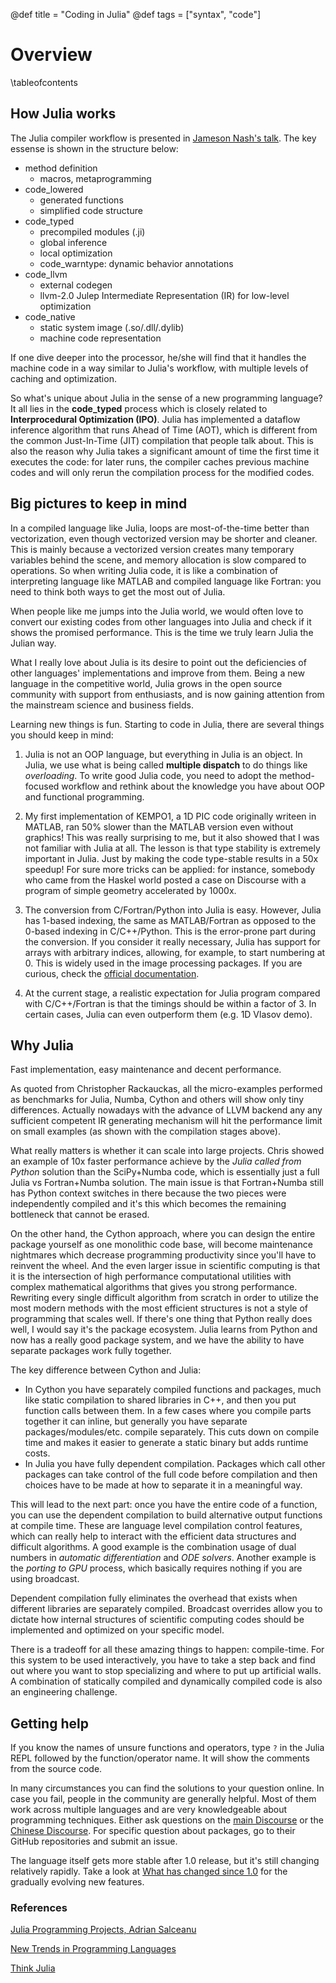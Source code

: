 @def title = "Coding in Julia"
@def tags = ["syntax", "code"]

# Overview

\tableofcontents <!-- you can use \toc as well -->

## How Julia works

The Julia compiler workflow is presented in [Jameson Nash's talk](https://www.youtube.com/watch?v=7KGZ_9D_DbI&list=WL&index=6). The key essense is shown in the structure below:
* method definition
  * macros, metaprogramming
* code_lowered
  * generated functions
  * simplified code structure
* code_typed
  * precompiled modules (.ji)
  * global inference
  * local optimization
  * code_warntype: dynamic behavior annotations
* code_llvm
  * external codegen
  * llvm-2.0 Julep Intermediate Representation (IR) for low-level optimization
* code_native
  * static system image (.so/.dll/.dylib)
  * machine code representation

If one dive deeper into the processor, he/she will find that it handles the machine code in a way similar to Julia's workflow, with multiple levels of caching and optimization.

So what's unique about Julia in the sense of a new programming language? It all lies in the **code_typed** process which is closely related to **Interprocedural Optimization (IPO)**. Julia has implemented a dataflow inference algorithm that runs Ahead of Time (AOT), which is different from the common Just-In-Time (JIT) compilation that people talk about. This is also the reason why Julia takes a significant amount of time the first time it executes the code: for later runs, the compiler caches previous machine codes and will only rerun the compilation process for the modified codes.

## Big pictures to keep in mind

In a compiled language like Julia, loops are most-of-the-time better than vectorization, even though vectorized version may be shorter and cleaner. This is mainly because a vectorized version creates many temporary variables behind the scene, and memory allocation is slow compared to operations. So when writing Julia code, it is like a combination of interpreting language like MATLAB and compiled language like Fortran: you need to think both ways to get the most out of Julia.

When people like me jumps into the Julia world, we would often love to convert our existing codes from other languages into Julia and check if it shows the promised performance. This is the time we truly learn Julia the Julian way.

What I really love about Julia is its desire to point out the deficiencies of other languages' implementations and improve from them. Being a new language in the competitive world, Julia grows in the open source community with support from enthusiasts, and is now gaining attention from the mainstream science and business fields.

Learning new things is fun. Starting to code in Julia, there are several things you should keep in mind:

1. Julia is not an OOP language, but everything in Julia is an object. In Julia, we use what is being called **multiple dispatch** to do things like _overloading_. To write good Julia code, you need to adopt the method-focused workflow and rethink about the knowledge you have about OOP and functional programming.

2. My first implementation of KEMPO1, a 1D PIC code originally writeen in MATLAB, ran 50% slower than the MATLAB version even without graphics! This was really surprising to me, but it also showed that I was not familiar with Julia at all. The lesson is that type stability is extremely important in Julia. Just by making the code type-stable results in a 50x speedup! For sure more tricks can be applied: for instance, somebody who came from the Haskel world posted a case on Discourse with a program of simple geometry accelerated by 1000x.

3. The conversion from C/Fortran/Python into Julia is easy. However, Julia has 1-based indexing, the same as MATLAB/Fortran as opposed to the 0-based indexing in C/C++/Python. This is the error-prone part during the conversion. If you consider it really necessary, Julia has support for arrays with arbitrary indices, allowing, for example, to start numbering at 0. This is widely used in the image processing packages. If you are curious, check the [official documentation](https://docs.julialang.org/en/v1/devdocs/offset-arrays/).

4. At the current stage, a realistic expectation for Julia program compared with C/C++/Fortran is that the timings should be within a factor of 3. In certain cases, Julia can even outperform them (e.g. 1D Vlasov demo).

## Why Julia

Fast implementation, easy maintenance and decent performance.

As quoted from Christopher Rackauckas, all the micro-examples performed as benchmarks for Julia, Numba, Cython and others will show only tiny differences. Actually nowadays with the advance of LLVM backend any any sufficient competent IR generating mechanism will hit the performance limit on small examples (as shown with the compilation stages above).

What really matters is whether it can scale into large projects. Chris showed an example of 10x faster performance achieve by the _Julia called from Python_ solution than the SciPy+Numba code, which is essentially just a full Julia vs Fortran+Numba solution.
The main issue is that Fortran+Numba still has Python context switches in there because the two pieces were independently compiled and it's this which becomes the remaining bottleneck that cannot be erased.

On the other hand, the Cython approach, where you can design the entire package yourself as one monolithic code base, will become maintenance nightmares which decrease programming productivity since you'll have to reinvent the wheel.
And the even larger issue in scientific computing is that it is the intersection of high performance computational utilities with complex mathematical algorithms that gives you strong performance.
Rewriting every single difficult algorithm from scratch in order to utilize the most modern methods with the most efficient structures is not a style of programming that scales well.
If there's one thing that Python really does well, I would say it's the package ecosystem.
Julia learns from Python and now has a really good package system, and we have the ability to have separate packages work fully together.

The key difference between Cython and Julia:
* In Cython you have separately compiled functions and packages, much like static compilation to shared libraries in C++, and then you put function calls between them. In a few cases where you compile parts together it can inline, but generally you have separate packages/modules/etc. compile separately. This cuts down on compile time and makes it easier to generate a static binary but adds runtime costs.
* In Julia you have fully dependent compilation. Packages which call other packages can take control of the full code before compilation and then choices have to be made at how to separate it in a meaningful way.

This will lead to the next part: once you have the entire code of a function, you can use the dependent compilation to build alternative output functions at compile time. These are language level compilation control features, which can really help to interact with the efficient data structures and difficult algorithms.
A good example is the combination usage of dual numbers in _automatic differentiation_ and _ODE solvers_.
Another example is the _porting to GPU_ process, which basically requires nothing if you are using broadcast.

Dependent compilation fully eliminates the overhead that exists when different libraries are separately compiled. Broadcast overrides allow you to dictate how internal structures of scientific computing codes should be implemented and optimized on your specific model.

There is a tradeoff for all these amazing things to happen: compile-time. For this system to be used interactively, you have to take a step back and find out where you want to stop specializing and where to put up artificial walls. A combination of statically compiled and dynamically compiled code is also an engineering challenge.

## Getting help

If you know the names of unsure functions and operators, type `?` in the Julia REPL followed by the function/operator name. It will show the comments from the source code.

In many circumstances you can find the solutions to your question online.
In case you fail, people in the community are generally helpful. Most of them work across multiple languages and are very knowledgeable about programming techniques. Either ask questions on the [main Discourse](https://discourse.julialang.org/) or the [Chinese Discourse](https://discourse.juliacn.com/). For specific question about packages, go to their GitHub repositories and submit an issue.

The language itself gets more stable after 1.0 release, but it's still changing relatively rapidly. Take a look at [What has changed since 1.0](https://www.oxinabox.net/2021/02/13/Julia-1.6-what-has-changed-since-1.0.html) for the gradually evolving new features.

### References

[Julia Programming Projects, Adrian Salceanu](https://github.com/PacktPublishing/Julia-Programming-Projects)

[New Trends in Programming Languages](https://www.juliabloggers.com/new-trends-in-programming-languages/)

[Think Julia](https://benlauwens.github.io/ThinkJulia.jl/latest/book.html#_copyright)
